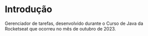 # Introdução

Gerenciador de tarefas, desenvolvido durante o Curso de Java da Rocketseat que ocorreu no mês de outubro de 2023.
